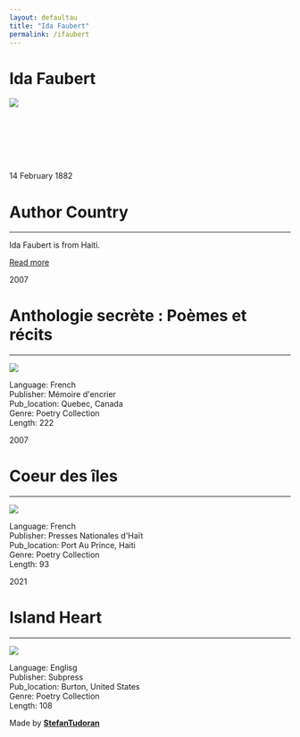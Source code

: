 ```yaml
---
layout: defaultau
title: "Ida Faubert"
permalink: /ifaubert
---
```

<!-- partial:index.partial.html -->
<div class="content">
    <h1>Ida Faubert</h1>
    <div class="quote">
        <div><img src="https://www.haitiinter.com/wp-content/uploads/2021/03/ida-FL.jpg" class="logo"></div>
    </div>
    <div class="timeline">
        <div style="padding-bottom:100px;"></div>
        <div class="block">
            <div class="date right"><p class="right">  14 February 1882 </p></div>
            <div class="dot"></div>
            <div class="left first">
                <h1>Author Country</h1><hr>
            <p> Ida Faubert is from Haiti.</p>
                <a href="https://en.wikipedia.org/wiki/Ida_Faubert" target="_blank">Read more</a>
            </div>
        </div>
        <div class="block">
            <div class="date left"><p class="left">2007</p></div>
            <div class="dot"></div>
            <div class="right">
                <h1>Anthologie secrète : Poèmes et récits</h1><hr>
                <p><img src="https://m.media-amazon.com/images/I/41B2iF6VweL._SX326_BO1,204,203,200_.jpg"></p>
                <p>
                Language: French<br/>
                Publisher: Mémoire d'encrier<br/>
                Pub_location: Quebec, Canada<br/>
                Genre: Poetry Collection<br/>
                Length: 222</p>
            </div>
        </div>
        <div class="block">
            <div class="date right"><p class="right">2007</p></div>
            <div class="dot"></div>
            <div class="left hide">
                <h1>Coeur des îles</h1><hr>
                <p><img src="https://books.google.dm/books/content?id=pJTzAAAAMAAJ&printsec=frontcover&img=1&zoom=1&imgtk=AFLRE73D44EWsxw7vJKHjNayjJfU3GqXnGyx1wFeukwM8OKhtiZMpUkM5t3ol882jgMXlN25ct7NjKFIGdZb3ofN_7-aNnBVz_vAG1SYkCovOi2PRed5OehKpqz-gqgFaprzIzoPDVel"></p>
                <p>Language: French<br/>
                Publisher: Presses Nationales d'Haït<br/>
                Pub_location: Port Au Prince, Haiti<br/>
                Genre: Poetry Collection<br/>
                Length: 93</p>
            </div>
        </div>
        <div class="block">
            <div class="date left"><p class="left">2021</p></div>
            <div class="dot"></div>
            <div class="right">
                <h1>Island Heart</h1><hr>
                <p><img src="https://m.media-amazon.com/images/I/51YgydbKyiL._SX374_BO1,204,203,200_.jpg"></p>
                <p>
                Language: Englisg<br/>
                Publisher: Subpress<br/>
                Pub_location: Burton, United States<br/>
                Genre: Poetry Collection<br/>
                Length: 108</p>
            </div>
        </div>
        <div id="footer">
        <p id="copyright">Made by&nbsp;<strong><a href="https://www.linkedin.com/in/nicolae-stefan-tudoran-b02291127/" target="_blank">StefanTudoran</a></strong></p>
    </div>
</div>
<!-- partial -->
  <script src='https://cdnjs.cloudflare.com/ajax/libs/jquery/3.1.1/jquery.min.js'></script><script  src="assets/js/authorscript.js"></script>
